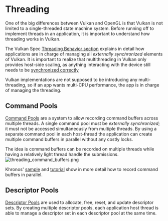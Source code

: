 # Threading

One of the big differences between Vulkan and OpenGL is that Vulkan is not limited to a single-threaded state machine system. Before running off to implement threads in an application, it is important to understand how threading works in Vulkan.

The Vulkan Spec [Threading Behavior section](https://www.khronos.org/registry/vulkan/specs/1.1/html/vkspec.html#fundamentals-threadingbehavior) explains in detail how applications are in charge of managing all _externally synchronized_ elements of Vulkan. It is important to realize that multithreading in Vulkan only provides host-side scaling, as anything interacting with the device still needs to be [synchronized correctly](./synchronization.md)

Vulkan implementations are not supposed to be introducing any multi-threading, so if an app wants multi-CPU performance, the app is in charge of managing the threading.

## Command Pools

[Command Pools](https://www.khronos.org/registry/vulkan/specs/1.1/html/vkspec.html#commandbuffers-pools) are a system to allow recording command buffers across multiple threads. A single command pool must be _externally synchronized_; it must not be accessed simultaneously from multiple threads. By using a separate command pool in each host-thread the application can create multiple command buffers in parallel without any costly locks.

The idea is command buffers can be recorded on multiple threads while having a relatively light thread handle the submissions.
![threading_command_buffers.png](../images/threading_command_buffers.png)

Khronos' [sample](https://github.com/KhronosGroup/Vulkan-Samples/tree/master/samples/performance/command_buffer_usage) and [tutorial](https://github.com/KhronosGroup/Vulkan-Samples/blob/master/samples/performance/command_buffer_usage/command_buffer_usage_tutorial.md) show in more detail how to record command buffers in parallel.

## Descriptor Pools

[Descriptor Pools](https://www.khronos.org/registry/vulkan/specs/1.1/html/vkspec.html#VkDescriptorPool) are used to allocate, free, reset, and update descriptor sets. By creating multiple descriptor pools, each application host thread is able to manage a descriptor set in each descriptor pool at the same time.
